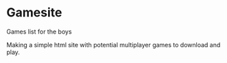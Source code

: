 # Gamesite
Games list for the boys

Making a simple html site with potential multiplayer games to download and play.
